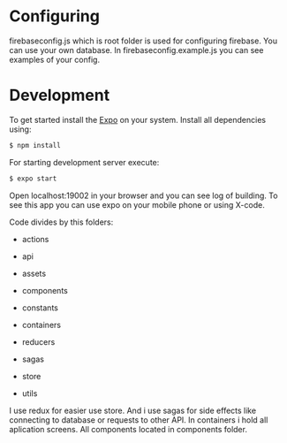 # Configuring
firebaseconfig.js which is root folder is used for configuring firebase.
You can use your own database. In firebaseconfig.example.js you can see examples of your config.
# Development
To get started install the [Expo](https://expo.io/learn) on your system.
Install all dependencies using:
```sh
$ npm install
```
For starting development server execute:
```sh
$ expo start
```
Open localhost:19002 in your browser and you can see log of building.
To see this app you can use expo on your mobile phone or using X-code.

Code divides by this folders:

- actions

- api

- assets

- components

- constants

- containers

- reducers

- sagas

- store

- utils

I use redux for easier use store. And i use sagas for side effects like connecting to database or requests to other API.
In containers i hold all aplication screens.
All components located in components folder.